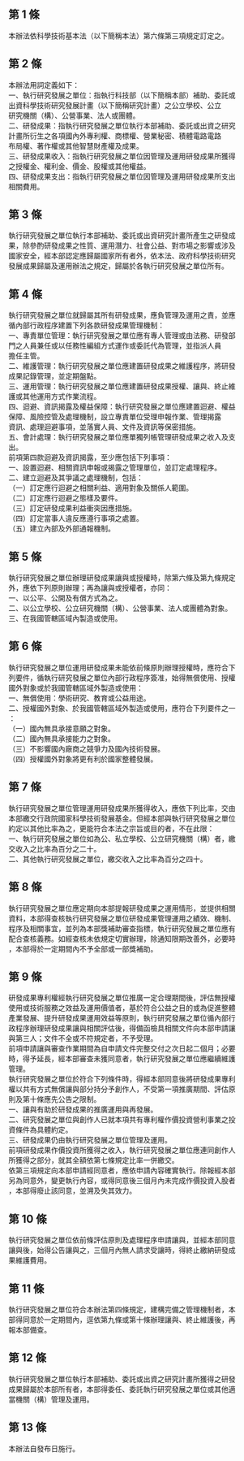 第 1 條
-------
本辦法依科學技術基本法（以下簡稱本法）第六條第三項規定訂定之。

第 2 條
-------
本辦法用詞定義如下：  
一、執行研究發展之單位：指執行科技部（以下簡稱本部）補助、委託或  
    出資科學技術研究發展計畫（以下簡稱研究計畫）之公立學校、公立  
    研究機關（構）、公營事業、法人或團體。  
二、研發成果：指執行研究發展之單位執行本部補助、委託或出資之研究  
    計畫所衍生之各項國內外專利權、商標權、營業秘密、積體電路電路  
    布局權、著作權或其他智慧財產權及成果。  
三、研發成果收入：指執行研究發展之單位因管理及運用研發成果所獲得  
    之授權金、權利金、價金、股權或其他權益。  
四、研發成果支出：指執行研究發展之單位因管理及運用研發成果所支出  
    相關費用。

第 3 條
-------
執行研究發展之單位執行本部補助、委託或出資研究計畫所產生之研發成  
果，除參酌研發成果之性質、運用潛力、社會公益、對市場之影響或涉及  
國家安全，經本部認定應歸屬國家所有者外，依本法、政府科學技術研究  
發展成果歸屬及運用辦法之規定，歸屬於各執行研究發展之單位所有。

第 4 條
-------
執行研究發展之單位就歸屬其所有研發成果，應負管理及運用之責，並應  
循內部行政程序建置下列各款研發成果管理機制：  
一、專責單位管理：執行研究發展之單位應有專人管理或由法務、研發部  
    門之人員兼任或以任務性編組方式運作或委託代為管理，並指派人員  
    擔任主管。  
二、維護管理：執行研究發展之單位應建置研發成果之維護程序，將研發  
    成果記錄管理，並定期盤點。  
三、運用管理：執行研究發展之單位應建置研發成果授權、讓與、終止維  
    護或其他運用方式作業流程。  
四、迴避、資訊揭露及權益保障：執行研究發展之單位應建置迴避、權益  
    保障、風險控管及處理機制，設立專責單位受理申報作業、管理揭露  
    資訊、處理迴避事項，並落實人員、文件及資訊等保密措施。  
五、會計處理：執行研究發展之單位應單獨列帳管理研發成果之收入及支  
    出。  
前項第四款迴避及資訊揭露，至少應包括下列事項：  
一、設置迴避、相關資訊申報或揭露之管理單位，並訂定處理程序。  
二、建立迴避及其爭議之處理機制，包括：  
（一）訂定應行迴避之相關利益、適用對象及關係人範圍。  
（二）訂定應行迴避之態樣及要件。  
（三）訂定研發成果利益衝突因應措施。  
（四）訂定當事人違反應遵行事項之處置。  
（五）建立內部及外部通報機制。

第 5 條
-------
執行研究發展之單位辦理研發成果讓與或授權時，除第六條及第九條規定  
外，應依下列原則辦理；再為讓與或授權者，亦同：  
一、以公平、公開及有償方式為之。  
二、以公立學校、公立研究機關（構）、公營事業、法人或團體為對象。  
三、在我國管轄區域內製造或使用。

第 6 條
-------
執行研究發展之單位運用研發成果未能依前條原則辦理授權時，應符合下  
列要件，循執行研究發展之單位內部行政程序簽准，始得無償使用、授權  
國外對象或於我國管轄區域外製造或使用：  
一、無償使用：學術研究、教育或公益用途。  
二、授權國外對象、於我國管轄區域外製造或使用，應符合下列要件之一  
    ：  
（一）國內無具承接意願之對象。  
（二）國內無具承接能力之對象。  
（三）不影響國內廠商之競爭力及國內技術發展。  
（四）授權國外對象將更有利於國家整體發展。

第 7 條
-------
執行研究發展之單位管理運用研發成果所獲得收入，應依下列比率，交由  
本部繳交行政院國家科學技術發展基金。但經本部與執行研究發展之單位  
約定以其他比率為之，更能符合本法之宗旨或目的者，不在此限：  
一、執行研究發展之單位如為公、私立學校、公立研究機關（構）者，繳  
    交收入之比率為百分之二十。  
二、其他執行研究發展之單位，繳交收入之比率為百分之四十。

第 8 條
-------
執行研究發展之單位應定期向本部提報研發成果之運用情形，並提供相關  
資料，本部得查核執行研究發展之單位研發成果管理運用之績效、機制、  
程序及相關事宜，並列為本部獎補助審查指標，執行研究發展之單位應有  
配合查核義務。如經查核未依規定切實辦理，除通知限期改善外，必要時  
，本部得於一定期間內不予全部或一部獎補助。

第 9 條
-------
研發成果專利權經執行研究發展之單位推廣一定合理期間後，評估無授權  
使用或技術服務之效益及運用價值者，基於符合公益之目的或為促進整體  
產業發展、提升研發成果運用效益等原則，執行研究發展之單位循內部行  
政程序辦理研發成果讓與相關評估後，得備函檢具相關文件向本部申請讓  
與第三人；文件不全或不符規定者，不予受理。  
前項申請讓與審查作業期間為自申請文件完整交付之次日起二個月；必要  
時，得予延長，經本部審查未獲同意者，執行研究發展之單位應繼續維護  
管理。  
執行研究發展之單位於符合下列條件時，得經本部同意後將研發成果專利  
權以共有方式無償讓與部分持分予創作人，不受第一項推廣期間、評估原  
則及第十條應先公告之限制。  
一、讓與有助於研發成果的推廣運用與再發展。  
二、研究發展之單位與創作人已就本項共有專利權作價投資營利事業之投  
    資條件為具體約定。  
三、研發成果仍由執行研究發展之單位管理及運用。  
前項研發成果作價投資所獲得之收入，執行研究發展之單位應連同創作人  
所獲得之部分，就其全額依第七條規定比率一併繳交。  
依第三項規定向本部申請經同意者，應依申請內容確實執行。除報經本部  
另為同意外，變更執行內容，或得同意後三個月內未完成作價投資入股者  
，本部得廢止該同意，並溯及失其效力。

第 10 條
--------
執行研究發展之單位依前條評估原則及處理程序申請讓與，並經本部同意  
讓與後，始得公告讓與之，三個月內無人請求受讓時，得終止繳納研發成  
果維護費用。

第 11 條
--------
執行研究發展之單位符合本辦法第四條規定，建構完備之管理機制者，本  
部得同意於一定期間內，逕依第九條或第十條辦理讓與、終止維護後，再  
報本部備查。

第 12 條
--------
執行研究發展之單位執行本部補助、委託或出資之研究計畫所獲得之研發  
成果歸屬於本部所有者，本部得委任、委託執行研究發展之單位或其他適  
當機關（構）管理及運用。

第 13 條
--------
本辦法自發布日施行。

